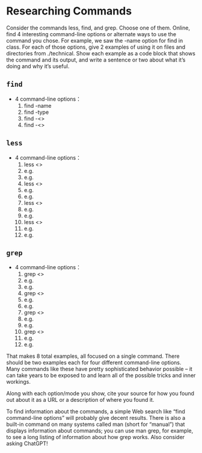 # Researching Commands
Consider the commands less, find, and grep. Choose one of them. Online, find 4 interesting command-line options or alternate ways to use the command you chose. For example, we saw the -name option for find in class. For each of those options, give 2 examples of using it on files and directories from ./technical. Show each example as a code block that shows the command and its output, and write a sentence or two about what it’s doing and why it’s useful.

## `find`
- 4 command-line options：
  1. find -name
  2. find -type
  3. find -<>
  4. find -<>
## `less`
- 4 command-line options：
  1. less <>
    1. e.g.
    2. e.g.
  2. less <>
    1. e.g.
    2. e.g.
  3. less <>
    1. e.g.
    2. e.g. 
  4. less <>
    1. e.g.
    2. e.g. 
## `grep`
- 4 command-line options：
  1. grep <>
    1. e.g.
    2. e.g.
  2. grep <>
    1. e.g.
    2. e.g.
  3. grep <>
    1. e.g.
    2. e.g.
  4. grep <>
    1. e.g.
    2. e.g.

That makes 8 total examples, all focused on a single command. There should be two examples each for four different command-line options. Many commands like these have pretty sophisticated behavior possible – it can take years to be exposed to and learn all of the possible tricks and inner workings.

Along with each option/mode you show, cite your source for how you found out about it as a URL or a description of where you found it.

To find information about the commands, a simple Web search like “find command-line options” will probably give decent results. There is also a built-in command on many systems called man (short for “manual”) that displays information about commands; you can use man grep, for example, to see a long listing of information about how grep works. Also consider asking ChatGPT!
